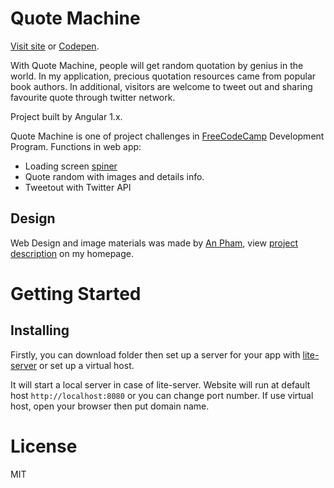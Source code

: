# Quote Machine

[Visit site](http://quotemachine.hoakusa.com) or [Codepen](https://codepen.io/hoakusa/full/GEKzKN/).

With Quote Machine, people will get random quotation by genius in the world. In my application, precious quotation resources came from popular book authors. In additional, visitors are welcome to tweet out and sharing favourite quote through twitter network.

Project built by Angular 1.x.

Quote Machine is one of project challenges in [FreeCodeCamp](https://www.freecodecamp.com) Development Program. Functions in web app:
* Loading screen [spiner](http://tobiasahlin.com/spinkit/)
* Quote random with images and details info.
* Tweetout with Twitter API

## Design

Web Design and image materials was made by [An Pham](http://hoakusa.com), view [project description](http://hoakusa.com/works/alphabet-creative-studio) on my homepage.

# Getting Started

## Installing

Firstly, you can download folder then set up a server for your app with [lite-server](https://github.com/johnpapa/lite-server) or set up a virtual host.

It will start a local server in case of lite-server. Website will run at default host `http://localhost:8080` or you can change port number. If use virtual host, open your browser then put domain name.

# License

MIT
